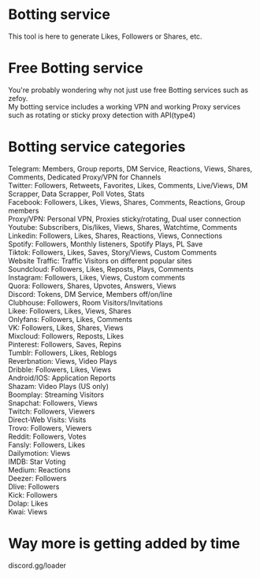 # Botting service
This tool is here to generate Likes, Followers or Shares, etc.                                                      
# Free Botting service
You're probably wondering why not just use free Botting services such as zefoy.                                                                          
My botting service includes a working VPN and working Proxy services such as rotating or sticky proxy detection with API(type4)                             
# Botting service categories

Telegram: Members, Group reports, DM Service, Reactions, Views, Shares, Comments, Dedicated Proxy/VPN for Channels                                               
Twitter: Followers, Retweets, Favorites, Likes, Comments, Live/Views, DM Scrapper, Data Scrapper, Poll Votes, Stats                                              
Facebook: Followers, Likes, Views, Shares, Comments, Reactions, Group members                              
Proxy/VPN: Personal VPN, Proxies sticky/rotating, Dual user connection                                             
Youtube:  Subscribers, Dis/likes, Views, Shares, Watchtime, Comments                                        
Linkedin: Followers, Likes, Shares, Reactions, Views, Connections                                            
Spotify: Followers, Monthly listeners, Spotify Plays, PL Save                                                                                                   
Tiktok: Followers, Likes, Saves, Story/Views, Custom Comments                                           
Website Traffic: Traffic Visitors on different popular sites                                                       
Soundcloud: Followers, Likes, Reposts, Plays, Comments                                              
Instagram: Followers, Likes, Views, Custom comments                                                        
Quora: Followers, Shares, Upvotes, Answers, Views                                                             
Discord: Tokens, DM Service, Members off/on/line                                                       
Clubhouse: Followers, Room Visitors/Invitations                                                  
Likee: Followers, Likes, Views, Shares                                                                                                                          
Onlyfans: Followers, Likes, Comments                                                                                     
VK: Followers, Likes, Shares, Views                                                                                      
Mixcloud: Followers, Reposts, Likes                                                                                     
Pinterest: Followers, Saves, Repins                                                                                     
Tumblr: Followers, Likes, Reblogs                                                                                     
Reverbnation: Views, Video Plays                                                                                     
Dribble: Followers, Likes, Views                                                                                     
Android/IOS: Application Reports                                                                                     
Shazam: Video Plays (US only)                                                                                     
Boomplay: Streaming Visitors                                                                                     
Snapchat: Followers, Views                                                                                                                            
Twitch: Followers, Viewers                                                                                                                              
Direct-Web Visits: Visits                                                                                                                                 
Trovo: Followers, Viewers                                                                                     
Reddit: Followers, Votes                                                                                        
Fansly: Followers, Likes                                                                                     
Dailymotion: Views                                                                                     
IMDB: Star Voting                                                                                     
Medium: Reactions                                                                                     
Deezer: Followers                                                                                     
Dlive: Followers                                                                                     
Kick: Followers                                                                                     
Dolap: Likes                                                                                     
Kwai: Views                                                                                     
# Way more is getting added by time
discord.gg/loader

